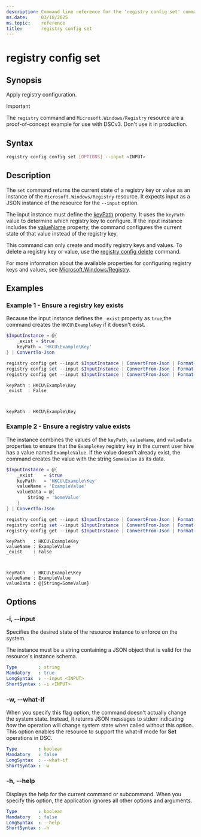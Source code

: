 ```yaml
---
description: Command line reference for the 'registry config set' command
ms.date:     03/18/2025
ms.topic:    reference
title:       registry config set
---
```


# registry config set

## Synopsis

Apply registry configuration.

> [!IMPORTANT]
> The `registry` command and `Microsoft.Windows/Registry` resource are a proof-of-concept example
> for use with DSCv3. Don't use it in production.

## Syntax

```sh
registry config config set [OPTIONS] --input <INPUT>
```

## Description

The `set` command returns the current state of a registry key or value as an instance of the
`Microsoft.Windows/Registry` resource. It expects input as a JSON instance of the resource for the
`--input` option.

The input instance must define the [keyPath][01] property. It uses the `keyPath` value to determine
which registry key to configure. If the input instance includes the [valueName][02] property, the
command configures the current state of that value instead of the registry key.

This command can only create and modify registry keys and values. To delete a registry key or
value, use the [registry config delete][03] command.

For more information about the available properties for configuring registry keys and values, see
[Microsoft.Windows/Registry][04].

## Examples

### Example 1 - Ensure a registry key exists

<a id="example-1"></a>

Because the input instance defines the `_exist` property as `true`,the command creates the
`HKCU\ExampleKey` if it doesn't exist.

```powershell
$InputInstance = @{
    _exist = $true
    keyPath = 'HKCU\Example\Key'
} | ConvertTo-Json

registry config get --input $InputInstance | ConvertFrom-Json | Format-List
registry config set --input $InputInstance | ConvertFrom-Json | Format-List
registry config get --input $InputInstance | ConvertFrom-Json | Format-List
```

```Output
keyPath : HKCU\Example\Key
_exist  : False



keyPath : HKCU\Example\Key
```

### Example 2 - Ensure a registry value exists

<a id="example-2"></a>

The instance combines the values of the `keyPath`, `valueName`, and `valueData` properties to
ensure that the `ExampleKey` registry key in the current user hive has a value named
`ExampleValue`. If the value doesn't already exist, the command creates the value with the string
`SomeValue` as its data.

```powershell
$InputInstance = @{
    _exist    = $true
    keyPath   = 'HKCU\Example\Key'
    valueName = 'ExampleValue'
    valueData = @{
        String = 'SomeValue'
    }
} | ConvertTo-Json

registry config get --input $InputInstance | ConvertFrom-Json | Format-List
registry config set --input $InputInstance | ConvertFrom-Json | Format-List
registry config get --input $InputInstance | ConvertFrom-Json | Format-List
```

```Output
keyPath   : HKCU\ExampleKey
valueName : ExampleValue
_exist    : False



keyPath   : HKCU\Example\Key
valueName : ExampleValue
valueData : @{String=SomeValue}
```

## Options

### -i, --input

<a id="-i"></a>
<a id="--input"></a>

Specifies the desired state of the resource instance to enforce on the system.

The instance must be a string containing a JSON object that is valid for
the resource's instance schema.

```yaml
Type        : string
Mandatory   : true
LongSyntax  : --input <INPUT>
ShortSyntax : -i <INPUT>
```

### -w, --what-if

<a id="-w"></a>
<a id="--what-if"></a>

When you specify this flag option, the command doesn't actually change the system state. Instead,
it returns JSON messages to stderr indicating _how_ the operation will change system state when
called without this option. This option enables the resource to support the what-if mode for
**Set** operations in DSC.

```yaml
Type        : boolean
Mandatory   : false
LongSyntax  : --what-if
ShortSyntax : -w
```

### -h, --help

<a id="-h"></a>
<a id="--help"></a>

Displays the help for the current command or subcommand. When you specify this option, the
application ignores all other options and arguments.

```yaml
Type        : boolean
Mandatory   : false
LongSyntax  : --help
ShortSyntax : -h
```

<!-- Link references -->
[01]: ../../../resources/microsoft/windows/registry/index.md#keypath
[02]: ../../../resources/microsoft/windows/registry/index.md#valuename
[03]: ./delete.md
[04]: ../../../resources/microsoft/windows/registry/index.md
